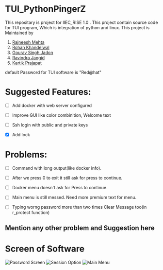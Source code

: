 # TUI_PythonPingerZ
This repositary is project for IIEC_RISE 1.0 .
This project contain source code for TUI program, Which is integration of python and linux.
This project is Maintained by 
1. [Rajneesh Mehta](https://github.com/rajneeshmehta/)
2. [Rohan Khandelwal](https://github.com/BattleKingRet)
3. [Gourav Singh Jadon](https://github.com/gourav-jadon)
4. [Ravindra Jangid](https://github.com/ravindrajangid00007)
5. [Kartik Prajapat](https://github.com/Kart1k5)

default Password for TUI software is "Red@hat"

# Suggested Features:
- [ ] Add docker with web server configured 
- [ ] Improve GUI like color combinition, Welcome text 
- [ ] Ssh login with public and private keys 
- [x] Add lock



# Problems:
- [ ] Command with long output(like docker info).
- [ ] After we press 0 to exit it still ask for press to continue.
- [ ] Docker menu doesn't ask for Press to continue.
- [ ] Main menu is still messed. Need more premium text for menu.
- [ ] Typing worng password more than two times Clear Message too(in r_protect function)


## Mention any other problem and Suggestion here

# Screen of Software
![Password Screen](https://github.com/rajneeshmehta/TUI_PythonPingerZ/blob/master/Uitility/Password_screen.jpg)
![Session Option](https://github.com/rajneeshmehta/TUI_PythonPingerZ/blob/master/Uitility/host_screen.jpg)
![Main Menu](https://github.com/rajneeshmehta/TUI_PythonPingerZ/blob/master/Uitility/Main_menu.jpg)
